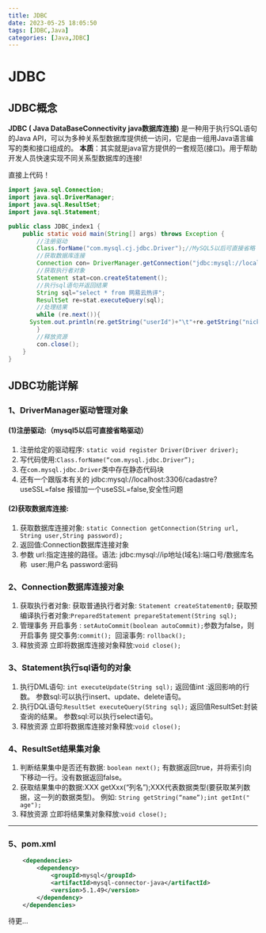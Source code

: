 ```yaml
---
title: JDBC
date: 2023-05-25 18:05:50
tags: [JDBC,Java]
categories: [Java,JDBC]
---
```


# JDBC

## JDBC概念
**JDBC ( Java DataBaseConnectivity java数据库连接)** 是一种用于执行SQL语句的Java API，可以为多种关系型数据库提供统一访问，它是由一组用Java语言编写的类和接口组成的。
**本质**：其实就是java官方提供的一套规范(接口)。用于帮助开发人员快速实现不同关系型数据库的连接!

直接上代码！
```java
import java.sql.Connection;
import java.sql.DriverManager;
import java.sql.ResultSet;
import java.sql.Statement;

public class JDBC_index1 {
    public static void main(String[] args) throws Exception {
        //注册驱动
        Class.forName("com.mysql.cj.jdbc.Driver");//MySQL5以后可直接省略
        //获取数据库连接
        Connection con= DriverManager.getConnection("jdbc:mysql://localhost:3306/cadastre","root","XXXXXX");
        //获取执行者对象
        Statement stat=con.createStatement();
        //执行sql语句并返回结果
        String sql="select * from 网易云热评";
        ResultSet re=stat.executeQuery(sql);
        //处理结果
        while (re.next()){
      System.out.println(re.getString("userId")+"\t"+re.getString("nickname")+"\t"+re.getString("content"));
        }
        //释放资源
        con.close();
    }
}
```

## JDBC功能详解
### 1、DriverManager驱动管理对象
#### (1)注册驱动:（mysql5以后可直接省略驱动）
1. 注册给定的驱动程序: `static void register Driver(Driver driver);`
2. 写代码使用:`Class.forName(“com.mysql.jdbc.Driver”);`
3. 在`com.mysql.jdbc.Driver`类中存在静态代码块
4. 还有一个跟版本有关的  jdbc:mysql://localhost:3306/cadastre?useSSL=false
报错加一个useSSL=false,安全性问题
#### (2)获取数据库连接:
1. 获取数据库连接对象: `static Connection getConnection(String url, String user,String password);`
2. 返回值:Connection数据库连接对象
3. 参数
url:指定连接的路径。语法: jdbc:mysql://ip地址(域名):端口号/数据库名称
​ user:用户名
​ password:密码
### 2、Connection数据库连接对象
1. 获取执行者对象:
获取普通执行者对象: `Statement createStatement0;`
获取预编译执行者对象:`PreparedStatement prepareStatement(String sql);`
2. 管理事务
开启事务 : `setAutoCommit(boolean autoCommit);`参数为false，则开启事务
​ 提交事务:`commit();`
​ 回滚事务: `rollback();`
3. 释放资源
立即将数据库连接对象释放:`void close();`
### 3、Statement执行sql语句的对象
1. 执行DML语句: `int executeUpdate(String sql);`
返回值int :返回影响的行数。
参数sql:可以执行insert、update、delete语句。
2. 执行DQL语句:`ResultSet executeQuery(String sql);`
返回值ResultSet:封装查询的结果。
参数sql:可以执行select语句。
3. 释放资源
立即将数据库连接对象释放:`void close();`
### 4、ResultSet结果集对象
1. 判断结果集中是否还有数据: `boolean next();`
有数据返回true，并将索引向下移动一行。没有数据返回false。
2. 获取结果集中的数据:XXX getXxx(“列名”);XXX代表数据类型(要获取某列数据，这一列的数据类型)。
例如: `String getString(“name”);int getInt(" age");`
3. 释放资源
立即将结果集对象释放:`void close();`

---
### 5、pom.xml
```xml
    <dependencies>
        <dependency>
            <groupId>mysql</groupId>
            <artifactId>mysql-connector-java</artifactId>
            <version>5.1.49</version>
        </dependency>
    </dependencies>
```

待更...